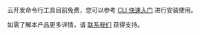 云开发命令行工具目前免费，您可以参考 [CLI 快速入门](https://cloud.tencent.com/document/product/1209/42663) 进行安装使用。 

如需了解本产品更多详情，请 [联系我们](https://cloud.tencent.com/act/event/connect-service) 获得支持。



